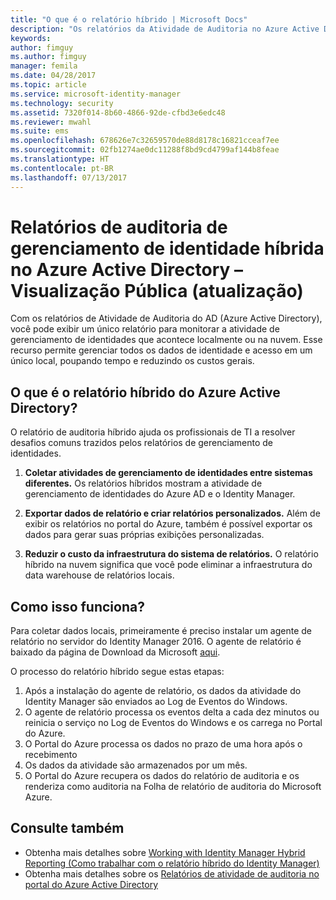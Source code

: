 ```yaml
---
title: "O que é o relatório híbrido | Microsoft Docs"
description: "Os relatórios da Atividade de Auditoria no Azure Active Directory permitem que você exiba os eventos de auditoria locais e na nuvem."
keywords: 
author: fimguy
ms.author: fimguy
manager: femila
ms.date: 04/28/2017
ms.topic: article
ms.service: microsoft-identity-manager
ms.technology: security
ms.assetid: 7320f014-8b60-4866-92de-cfbd3e6edc48
ms.reviewer: mwahl
ms.suite: ems
ms.openlocfilehash: 678626e7c32659570de88d8178c16821cceaf7ee
ms.sourcegitcommit: 02fb1274ae0dc11288f8bd9cd4799af144b8feae
ms.translationtype: HT
ms.contentlocale: pt-BR
ms.lasthandoff: 07/13/2017
---
```

# Relatórios de auditoria de gerenciamento de identidade híbrida no Azure Active Directory – Visualização Pública (atualização)
<a id="hybrid-identity-management-audit-reports-in-azure-active-directory---public-previewrefresh" class="xliff"></a>
Com os relatórios de Atividade de Auditoria do AD (Azure Active Directory), você pode exibir um único relatório para monitorar a atividade de gerenciamento de identidades que acontece localmente ou na nuvem. Esse recurso permite gerenciar todos os dados de identidade e acesso em um único local, poupando tempo e reduzindo os custos gerais.

## O que é o relatório híbrido do Azure Active Directory?
<a id="what-is-azure-active-directory-hybrid-reporting" class="xliff"></a>
O relatório de auditoria híbrido ajuda os profissionais de TI a resolver desafios comuns trazidos pelos relatórios de gerenciamento de identidades.

1. **Coletar atividades de gerenciamento de identidades entre sistemas diferentes.** Os relatórios híbridos mostram a atividade de gerenciamento de identidades do Azure AD e o Identity Manager.

2. **Exportar dados de relatório e criar relatórios personalizados.** Além de exibir os relatórios no portal do Azure, também é possível exportar os dados para gerar suas próprias exibições personalizadas.

3. **Reduzir o custo da infraestrutura do sistema de relatórios.** O relatório híbrido na nuvem significa que você pode eliminar a infraestrutura do data warehouse de relatórios locais.

## Como isso funciona?
<a id="how-does-it-work" class="xliff"></a>

Para coletar dados locais, primeiramente é preciso instalar um agente de relatório no servidor do Identity Manager 2016. O agente de relatório é baixado da página de Download da Microsoft [aqui](https://www.microsoft.com/en-us/download/details.aspx?id=55112).

O processo do relatório híbrido segue estas etapas:
1. Após a instalação do agente de relatório, os dados da atividade do Identity Manager são enviados ao Log de Eventos do Windows.
2. O agente de relatório processa os eventos delta a cada dez minutos ou reinicia o serviço no Log de Eventos do Windows e os carrega no Portal do Azure.
3. O Portal do Azure processa os dados no prazo de uma hora após o recebimento
4. Os dados da atividade são armazenados por um mês.
5. O Portal do Azure recupera os dados do relatório de auditoria e os renderiza como auditoria na Folha de relatório de auditoria do Microsoft Azure.

## Consulte também
<a id="see-also" class="xliff"></a>
- Obtenha mais detalhes sobre [Working with Identity Manager Hybrid Reporting (Como trabalhar com o relatório híbrido do Identity Manager)](working-with-identity-manager-hybrid-reporting.md)
- Obtenha mais detalhes sobre os [Relatórios de atividade de auditoria no portal do Azure Active Directory](https://docs.microsoft.com/en-us/azure/active-directory/active-directory-reporting-activity-audit-logs)